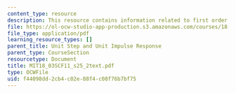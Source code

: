```yaml
---
content_type: resource
description: This resource contains information related to first order unit step response.
file: https://ol-ocw-studio-app-production.s3.amazonaws.com/courses/18-03sc-differential-equations-fall-2011/f44098dd2cb4c02e88f4c08f76b7bf75_MIT18_03SCF11_s25_2text.pdf
file_type: application/pdf
learning_resource_types: []
parent_title: Unit Step and Unit Impulse Response
parent_type: CourseSection
resourcetype: Document
title: MIT18_03SCF11_s25_2text.pdf
type: OCWFile
uid: f44098dd-2cb4-c02e-88f4-c08f76b7bf75
---
```

